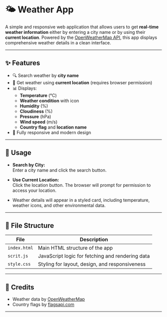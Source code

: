 # 🌤️ Weather App

A simple and responsive web application that allows users to get **real-time weather information** either by entering a city name or by using their **current location**. Powered by the [OpenWeatherMap API](https://openweathermap.org/api), this app displays comprehensive weather details in a clean interface.

---

## ✨ Features

- 🔍 Search weather by **city name**
- 📍 Get weather using **current location** (requires browser permission)
- 📊 Displays:
  - **Temperature** (°C)
  - **Weather condition** with icon
  - **Humidity** (%)
  - **Cloudiness** (%)
  - **Pressure** (hPa)
  - **Wind speed** (m/s)
  - **Country flag** and **location name**
- 📱 Fully responsive and modern design

---


## 🚀 Usage

- **Search by City:**  
  Enter a city name and click the search button.

- **Use Current Location:**  
  Click the location button. The browser will prompt for permission to access your location.

- Weather details will appear in a styled card, including temperature, weather icons, and other environmental data.

---

## 📁 File Structure

| File         | Description                                      |
|--------------|--------------------------------------------------|
| `index.html` | Main HTML structure of the app                   |
| `scrit.js`   | JavaScript logic for fetching and rendering data |
| `style.css`  | Styling for layout, design, and responsiveness   |

---



## 🙏 Credits

- Weather data by [OpenWeatherMap](https://openweathermap.org/)
- Country flags by [flagsapi.com](https://flagsapi.com/)

---

